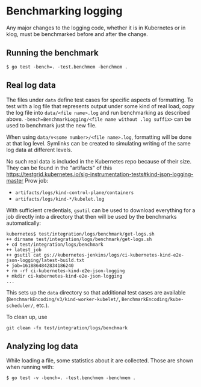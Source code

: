 # Benchmarking logging

Any major changes to the logging code, whether it is in Kubernetes or in klog,
must be benchmarked before and after the change.

## Running the benchmark

```
$ go test -bench=. -test.benchmem -benchmem .
```

## Real log data

The files under `data` define test cases for specific aspects of formatting. To
test with a log file that represents output under some kind of real load, copy
the log file into `data/<file name>.log` and run benchmarking as described
above.  `-bench=BenchmarkLogging/<file name without .log suffix>` can be used
to benchmark just the new file.

When using `data/v<some number>/<file name>.log`, formatting will be done at
that log level. Symlinks can be created to simulating writing of the same log
data at different levels.

No such real data is included in the Kubernetes repo because of their size.
They can be found in the "artifacts" of this
https://testgrid.kubernetes.io/sig-instrumentation-tests#kind-json-logging-master
Prow job:
- `artifacts/logs/kind-control-plane/containers`
- `artifacts/logs/kind-*/kubelet.log`

With sufficient credentials, `gsutil` can be used to download everything for a job directly
into a directory that then will be used by the benchmarks automatically:

```
kubernetes$ test/integration/logs/benchmark/get-logs.sh
++ dirname test/integration/logs/benchmark/get-logs.sh
+ cd test/integration/logs/benchmark
++ latest_job
++ gsutil cat gs://kubernetes-jenkins/logs/ci-kubernetes-kind-e2e-json-logging/latest-build.txt
+ job=1618864842834186240
+ rm -rf ci-kubernetes-kind-e2e-json-logging
+ mkdir ci-kubernetes-kind-e2e-json-logging
...
```

This sets up the `data` directory so that additional test cases are available
(`BenchmarkEncoding/v3/kind-worker-kubelet/`,
`BenchmarkEncoding/kube-scheduler/`, etc.).


To clean up, use
```
git clean -fx test/integration/logs/benchmark
```

## Analyzing log data

While loading a file, some statistics about it are collected. Those are shown
when running with:

```
$ go test -v -bench=. -test.benchmem -benchmem .
```
